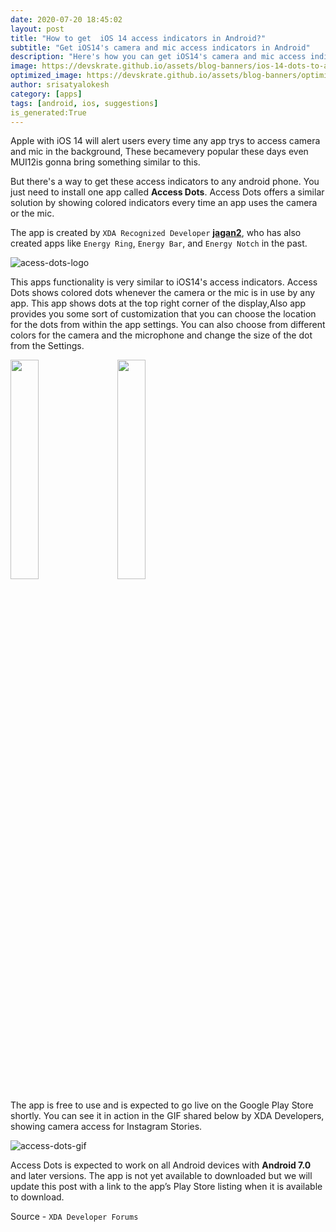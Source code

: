 ```yaml
---
date: 2020-07-20 18:45:02
layout: post
title: "How to get  iOS 14 access indicators in Android?"
subtitle: "Get iOS14's camera and mic access indicators in Android"
description: "Here's how you can get iOS14's camera and mic access indicators in Android"
image: https://devskrate.github.io/assets/blog-banners/ios-14-dots-to-android.jpg
optimized_image: https://devskrate.github.io/assets/blog-banners/optimizedios-14-dots-to-android.webp
author: srisatyalokesh
category: [apps]
tags: [android, ios, suggestions]
is_generated:True
---
```


Apple with iOS 14 will alert users every time any app trys to  access camera and mic in the background, These becamevery popular these days even MUI12is gonna bring something similar to this. 

But there's a way to get these access indicators   to any android phone. You just need  to install one app called **Access Dots**. Access Dots offers a similar solution by showing colored indicators every time an app uses the camera or the mic.

The app is created by `XDA Recognized Developer` [**jagan2**](https://forum.xda-developers.com/member.php?s=8d3ff798ecb2fb3c66435a6c309f2ca3&u=1884109), who has also created apps like `Energy Ring`, `Energy Bar`, and `Energy Notch` in the past.

![acess-dots-logo]( https://devskrate.github.io/assets/images/apps/access-dots.png)

This apps functionality is very similar to iOS14's access indicators. Access Dots shows colored dots whenever the camera or the mic is in use by any app. This app shows dots  at the top right corner of the display,Also app provides you some sort of customization that you can choose the location for the dots from within the app settings. You can also choose from different colors for the camera and the microphone and change the size of the dot from the Settings.

<div class="slide-show">
<a href="https://devskrate.github.io/assets/images/apps/access-dots-1.webp" data-lightbox="image-1" data-title="Open chrome and open youtube.com"><img width="30%" src="https://devskrate.github.io/assets/images/apps/access-dots-1.webp" style = "border:0px solid black;display:inline" ></a> &nbsp; &nbsp;
<a href="https://devskrate.github.io/assets/images/apps/access-dots-2.webp" data-lightbox="image-1" data-title="Click options"><img width="30%" src="https://devskrate.github.io/assets/images/apps/access-dots-2.webp" style = "border:0px solid black;display:inline" ></a>
</div>

The app is free to use and is expected to go live on the Google Play Store shortly. You can see it in action in the GIF shared below by XDA Developers, showing camera access for Instagram Stories.

![access-dots-gif](https://devskrate.github.io/assets/images/apps/access-dots-gif.gif)

Access Dots is expected to work on all Android devices with **Android 7.0** and later versions. The app is not yet available to downloaded but we will update this post with a link to the app’s Play Store listing when it is available to download.

Source - `XDA Developer Forums`
